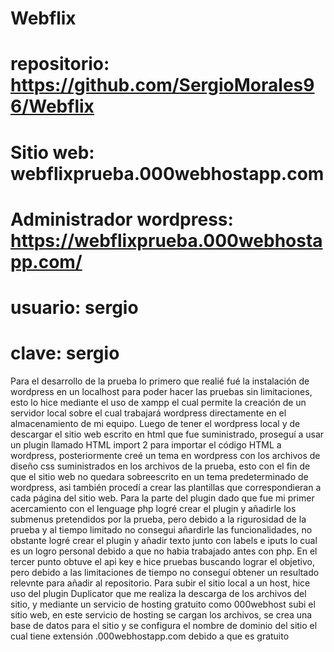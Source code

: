 #  Webflix

# repositorio: https://github.com/SergioMorales96/Webflix

# Sitio web: webflixprueba.000webhostapp.com

# Administrador wordpress: https://webflixprueba.000webhostapp.com/

#                          usuario: sergio

#                          clave: sergio

Para el desarrollo de la prueba lo primero que realié fué la instalación de wordpress en un localhost para poder hacer las pruebas sin limitaciones, esto lo hice mediante el uso de xampp el cual permite la creación de un servidor local sobre el cual trabajará wordpress directamente en el almacenamiento de mi equipo.
Luego de tener el wordpress local y de descargar el sitio web escrito en html que fue suministrado, proseguí a usar un plugin llamado HTML import 2 para importar el código HTML a wordpress, posteriormente creé un tema en wordpress con los archivos de diseño css suministrados en los archivos de la prueba, esto con el fin de que el sitio web no quedara sobreescrito en un tema predeterminado de wordpress, asi también procedí a crear las plantillas que correspondieran a cada página del sitio web.
Para la parte del plugin dado que fue mi primer acercamiento con el lenguage php logré crear el plugin y añadirle los submenus pretendidos por la prueba, pero debido a la rigurosidad de la prueba y al tiempo limitado no consegui añardirle las funcionalidades, no obstante logré crear el plugin y añadir texto junto con labels e iputs lo cual es un logro personal debido a que no habia trabajado antes con php.
En el tercer punto obtuve el api key e hice pruebas buscando lograr el objetivo, pero debido a las limitaciones de tiempo no conseguí obtener un resultado relevnte para añadir al repositorio.
Para subir el sitio local a un host, hice uso del plugin Duplicator que me realiza la descarga de los archivos del sitio, y mediante un servicio de hosting gratuito como 000webhost subi el sitio web, en este servicio de hosting se cargan los archivos, se crea una base de datos para el sitio y se configura el nombre de dominio del sitio el cual tiene extensión .000webhostapp.com debido a que es gratuito
